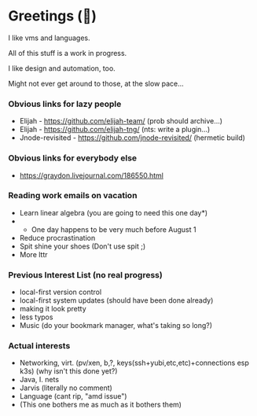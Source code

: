 # Greetings (👋)

I like vms and languages.

All of this stuff is a work in progress.

I like design and automation, too.

Might not ever get around to those, at the slow pace...

### Obvious links for lazy people

- Elijah - https://github.com/elijah-team/
  (prob should archive...)
- Elijah - https://github.com/elijah-tng/
  (nts: write a plugin...)
- Jnode-revisited - https://github.com/jnode-revisited/
  (hermetic build)

### Obvious links for everybody else

- https://graydon.livejournal.com/186550.html

### Reading work emails on vacation

- Learn linear algebra (you are going to need this one day*)
- * One day happens to be very much before August 1
- Reduce procrastination
- Spit shine your shoes (Don't use spit ;)
- More lttr

### Previous Interest List (no real progress)

- local-first version control
- local-first system updates (should have been done already)
- making it look pretty
- less typos
- Music (do your bookmark manager, what's taking so long?)

### Actual interests

- Networking, virt. (pv/xen, b,?, keys(ssh+yubi,etc,etc)+connections esp k3s) (why isn't this done yet?)
- Java, I. nets
- Jarvis (literally no comment)
- Language (cant rip, "amd issue")
- (This one bothers me as much as it bothers them)

